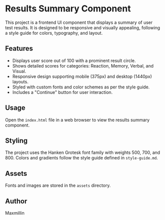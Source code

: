# Results Summary Component

This project is a frontend UI component that displays a summary of user test results. It is designed to be responsive and visually appealing, following a style guide for colors, typography, and layout.

## Features

- Displays user score out of 100 with a prominent result circle.
- Shows detailed scores for categories: Reaction, Memory, Verbal, and Visual.
- Responsive design supporting mobile (375px) and desktop (1440px) layouts.
- Styled with custom fonts and color schemes as per the style guide.
- Includes a "Continue" button for user interaction.

## Usage

Open the `index.html` file in a web browser to view the results summary component.

## Styling

The project uses the Hanken Grotesk font family with weights 500, 700, and 800. Colors and gradients follow the style guide defined in `style-guide.md`.

## Assets

Fonts and images are stored in the `assets` directory.

## Author

Maxmillin
